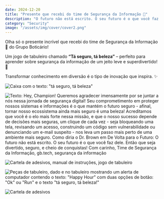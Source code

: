```yaml
---
date: 2024-12-20
title: "Presente que recebi do time de Segurança da Informação 💙"
description: "O futuro não está escrito. O seu futuro é o que você faz dele. - Dr. Emmett Brown"
category: "Security"
image: "/assets/img/cover/cover2.png"
---
```


Olha só o presente incrível que recebi do time de Segurança da Informação 💙 do Grupo Boticário!

Um jogo de tabuleiro chamado **“Tá seguro, tá beleza”** – perfeito para aprender sobre segurança da informação de um jeito leve e superdivertido! 🎲

Transformar conhecimento em diversão é o tipo de inovação que inspira. ✨

![Caixa com o texto: "tá seguro, tá beleza"](/assets/img/ta-seguro-ta-beleza/01.jpg)

![Texto: Hey, Champion! Queremos agradecer imensamente por se juntar a nós nessa jornada de segurança digital! Seu comprometimento em proteger nossos sistemas e informações é o que mantém o futuro seguro - afinal, tornar nosso ecossistema ainda mais seguro é uma beleza! Acreditamos que você é o elo mais forte nessa missão, e que o nosso sucesso depende de decisões mais seguras, um clique de cada vez - seja bloqueando uma tela, revisando um acesso, construindo um código sem vulnerabilidade ou denunciando um e-mail suspeito - nos leva um passo mais perto de uma ambiente mais seguro. Como diria o Dr. Brown em De Volta para o Futuro: O futuro não está escrito. O seu futuro é o que você faz dele. Então que seja divertido, seguro, e cheio de conquistas! Com carinho, Time de Segurança da Informação, gb.tech, segurança da informação](/assets/img/ta-seguro-ta-beleza/02.jpg)

![Cartela de adesivos, manual de instruções, jogo de tabuleiro](/assets/img/ta-seguro-ta-beleza/03.jpg)

![Peças de tabuleiro, dado e no tabuleiro mostrando um alerta de computador contendo o texto: "Happy Hour" com duas opções de botão: "Ok" ou "Run" e o texto "tá seguro, tá beleza!"](/assets/img/ta-seguro-ta-beleza/04.jpg)

![Cartela de adesivos](/assets/img/ta-seguro-ta-beleza/05.jpg)
